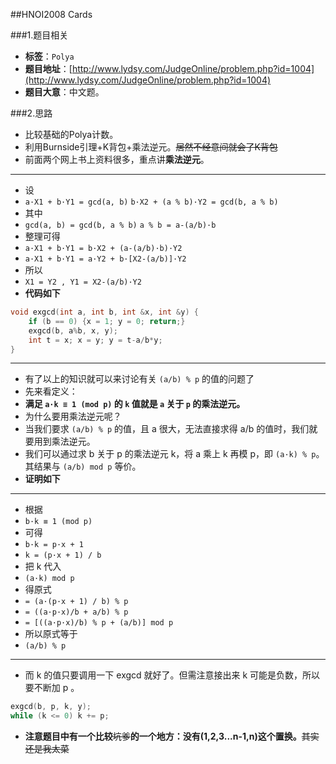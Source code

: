 ##HNOI2008 Cards

###1.题目相关
* **标签**：`Polya`
* **题目地址**：[http://www.lydsy.com/JudgeOnline/problem.php?id=1004](http://www.lydsy.com/JudgeOnline/problem.php?id=1004)
* **题目大意**：中文题。

###2.思路
* 比较基础的Polya计数。
* 利用Burnside引理+K背包+乘法逆元。~~居然不经意间就会了K背包~~
* 前面两个网上书上资料很多，重点讲**乘法逆元**。

---
* 设  
* `a·X1 + b·Y1 = gcd(a, b)` `b·X2 + (a % b)·Y2 = gcd(b, a % b)`  
* 其中  
* `gcd(a, b) = gcd(b, a % b)` `a % b = a-(a/b)·b`  
* 整理可得  
* `a·X1 + b·Y1 = b·X2 + (a-(a/b)·b)·Y2`  
* `a·X1 + b·Y1 = a·Y2 + b·[X2-(a/b)]·Y2`  
* 所以  
* `X1 = Y2 , Y1 = X2-(a/b)·Y2`  
* **代码如下**
```c++
void exgcd(int a, int b, int &x, int &y) {
	if (b == 0) {x = 1; y = 0; return;}
	exgcd(b, a%b, x, y);
	int t = x; x = y; y = t-a/b*y;
}
```

---
* 有了以上的知识就可以来讨论有关 `(a/b) % p` 的值的问题了
* 先来看定义：
* **满足 `a·k ≡ 1 (mod p)` 的 `k` 值就是 `a` 关于 `p` 的乘法逆元。**
* 为什么要用乘法逆元呢？
* 当我们要求 `(a/b) % p` 的值，且 a 很大，无法直接求得 a/b 的值时，我们就要用到乘法逆元。
* 我们可以通过求 b 关于 p 的乘法逆元 k，将 a 乘上 k 再模 p，即 `(a·k) % p`。其结果与 `(a/b) mod p` 等价。
* **证明如下**

---
* 根据  
* `b·k ≡ 1 (mod p)`  
* 可得  
* `b·k = p·x + 1`  
* `k = (p·x + 1) / b`  
* 把 k 代入  
* `(a·k) mod p`  
* 得原式  
* `= (a·(p·x + 1) / b) % p`  
* `= ((a·p·x)/b + a/b) % p`  
* `= [((a·p·x)/b) % p + (a/b)] mod p`  
* 所以原式等于  
* `(a/b) % p`  

---
* 而 k 的值只要调用一下 exgcd 就好了。但需注意接出来 k 可能是负数，所以要不断加 p 。
```c++
exgcd(b, p, k, y);
while (k <= 0) k += p;
```

* **注意题目中有一个比较**~~坑爹~~**的一个地方：没有(1,2,3...n-1,n)这个置换。**~~其实还是我太菜~~
